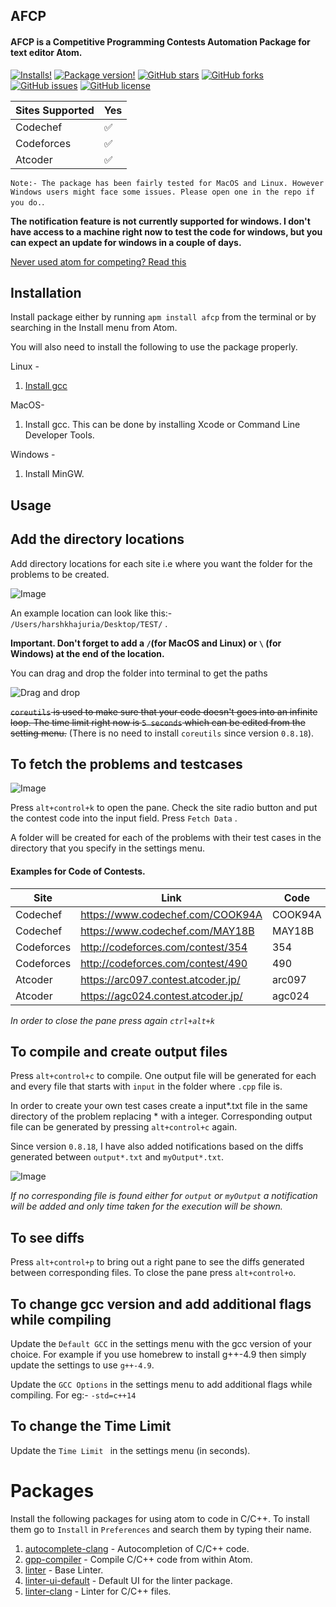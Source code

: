 ## AFCP

#### AFCP is a Competitive Programming Contests Automation Package for text editor Atom.

[![Installs!](https://img.shields.io/apm/dm/afcp.svg?style=flat-square)](https://atom.io/packages/afcp)
[![Package version!](https://img.shields.io/apm/v/afcp.svg?style=flat-square)](https://atom.io/packages/afcp)
[![GitHub stars](https://img.shields.io/github/stars/horcrux2301/AFCP.svg)](https://github.com/horcrux2301/AFCP/stargazers)
[![GitHub forks](https://img.shields.io/github/forks/horcrux2301/AFCP.svg)](https://github.com/horcrux2301/AFCP/network/members)
[![GitHub issues](https://img.shields.io/github/issues/horcrux2301/AFCP.svg)](https://github.com/horcrux2301/AFCP/issues)
[![GitHub license](https://img.shields.io/github/license/horcrux2301/AFCP.svg)](https://github.com/horcrux2301/AFCP)



Sites Supported | Yes
------------ | -------------
Codechef | :white_check_mark:
Codeforces | :white_check_mark:
Atcoder | :white_check_mark:

`Note:- The package has been fairly tested for MacOS and Linux. However Windows users might face some issues. Please open one in the repo if you do.`.

**The notification feature is not currently supported for windows. I don't have access to a machine right now to test the code for windows, but you can expect an update for windows in a couple of days.**

[Never used atom for competing? Read this](#packages)

## Installation

Install package either by running `apm install afcp` from the terminal or by searching in the Install menu from Atom.

You will also need to install the following to use the package properly.

Linux -

1. [Install gcc](https://gist.github.com/application2000/73fd6f4bf1be6600a2cf9f56315a2d91)

MacOS-

1. Install gcc. This can be done by installing Xcode or Command Line Developer Tools.

Windows -

1. Install MinGW.



## Usage

**Add the directory locations**
---

Add directory locations for each site i.e where you want the folder for the problems to be created.

![Image](https://i.imgur.com/x66KloC.png)

An example location can look like this:- `/Users/harshkhajuria/Desktop/TEST/` .

**Important. Don't forget to add a `/`(for MacOS and Linux) or `\` (for Windows) at the end of the location.**

You can drag and drop the folder into terminal to get the paths

![Drag and drop](https://i.imgur.com/24oNmfa.gif)

~~`coreutils` is used to make sure that your code doesn't goes into an infinite loop. The time limit right now is `5 seconds` which can be edited from the setting menu.~~ (There is no need to install `coreutils` since version `0.8.18`).

**To fetch the problems and testcases**
---

![Image](https://i.imgur.com/HRwTUOT.png)

Press `alt+control+k` to open the pane. Check the site radio button and put the contest code into the input field. Press `Fetch Data` .

A folder will be created for each of the problems with their test cases in the directory that you specify in the settings menu.


#### Examples for Code of Contests.

Site | Link | Code
------------ | ------------- | -------------
Codechef | https://www.codechef.com/COOK94A | COOK94A
Codechef | https://www.codechef.com/MAY18B | MAY18B
Codeforces | http://codeforces.com/contest/354 | 354
Codeforces | http://codeforces.com/contest/490 | 490
Atcoder | https://arc097.contest.atcoder.jp/ | arc097
Atcoder | https://agc024.contest.atcoder.jp/ | agc024


*In order to close the pane press again `ctrl+alt+k`*

**To compile and create output files**
---

Press `alt+control+c` to compile. One output file will be generated for each and every file that starts with `input` in the folder where `.cpp` file is.

In order to create your own test cases create a input*.txt file in the same directory of the problem replacing * with a integer.
Corresponding output file can be generated by pressing `alt+control+c` again.

Since version `0.8.18`, I have also added notifications based on the diffs generated between `output*.txt` and `myOutput*.txt`. 

![Image](https://i.imgur.com/ceM9Lua.png)

*If no corresponding file is found either for `output` or `myOutput` a notification will be added and only time taken for the execution will be shown.*

**To see diffs**
---

Press `alt+control+p` to bring out a right pane to see the diffs generated between corresponding files. To close the pane press `alt+control+o`.

**To change gcc version and add additional flags while compiling**
---
Update the `Default GCC` in the settings menu with the gcc version of your choice. For example if you use homebrew to install g++-4.9 then simply update the settings to use `g++-4.9`.

Update the `GCC Options` in the settings menu to add additional flags while compiling. For eg:- `-std=c++14`

**To change the Time Limit**
---
Update the `Time Limit ` in the settings menu (in seconds).

# Packages

Install the following packages for using atom to code in C/C++. To install them go to `Install` in `Preferences` and search them by typing their name.

1. [autocomplete-clang](https://atom.io/packages/autocomplete-clang) - Autocompletion of C/C++ code.
2. [gpp-compiler](https://atom.io/packages/gpp-compiler) - Compile C/C++ code from within Atom.
3. [linter](https://atom.io/packages/linter) - Base Linter.
4. [linter-ui-default](https://atom.io/packages/linter-ui-default) - Default UI for the linter package.
5. [linter-clang](https://atom.io/packages/linter-clang) - Linter for C/C++ files.
